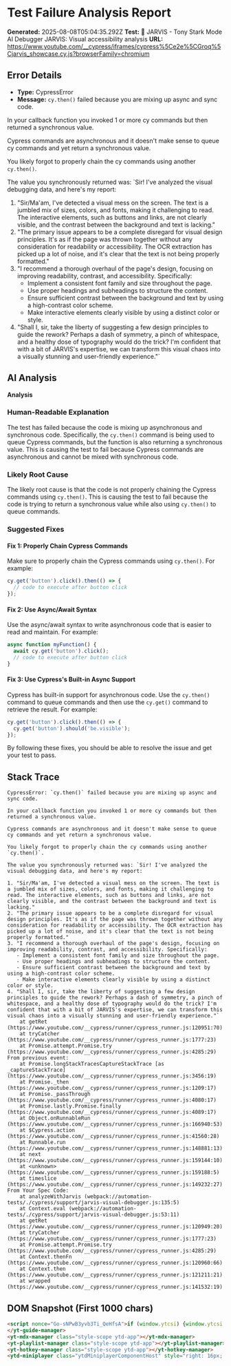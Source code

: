 
# Test Failure Analysis Report

**Generated:** 2025-08-08T05:04:35.292Z
**Test:** 🤖 JARVIS - Tony Stark Mode AI Debugger JARVIS: Visual accessibility analysis
**URL:** https://www.youtube.com/__cypress/iframes/cypress%5Ce2e%5CGroq%5Cjarvis_showcase.cy.js?browserFamily=chromium

## Error Details
- **Type:** CypressError
- **Message:** `cy.then()` failed because you are mixing up async and sync code.

In your callback function you invoked 1 or more cy commands but then returned a synchronous value.

Cypress commands are asynchronous and it doesn't make sense to queue cy commands and yet return a synchronous value.

You likely forgot to properly chain the cy commands using another `cy.then()`.

The value you synchronously returned was: `Sir! I've analyzed the visual debugging data, and here's my report:

1. "Sir/Ma'am, I've detected a visual mess on the screen. The text is a jumbled mix of sizes, colors, and fonts, making it challenging to read. The interactive elements, such as buttons and links, are not clearly visible, and the contrast between the background and text is lacking."
2. "The primary issue appears to be a complete disregard for visual design principles. It's as if the page was thrown together without any consideration for readability or accessibility. The OCR extraction has picked up a lot of noise, and it's clear that the text is not being properly formatted."
3. "I recommend a thorough overhaul of the page's design, focusing on improving readability, contrast, and accessibility. Specifically:
   - Implement a consistent font family and size throughout the page.
   - Use proper headings and subheadings to structure the content.
   - Ensure sufficient contrast between the background and text by using a high-contrast color scheme.
   - Make interactive elements clearly visible by using a distinct color or style.
4. "Shall I, sir, take the liberty of suggesting a few design principles to guide the rework? Perhaps a dash of symmetry, a pinch of whitespace, and a healthy dose of typography would do the trick? I'm confident that with a bit of JARVIS's expertise, we can transform this visual chaos into a visually stunning and user-friendly experience."`

## AI Analysis
**Analysis**

### Human-Readable Explanation

The test has failed because the code is mixing up asynchronous and synchronous code. Specifically, the `cy.then()` command is being used to queue Cypress commands, but the function is also returning a synchronous value. This is causing the test to fail because Cypress commands are asynchronous and cannot be mixed with synchronous code.

### Likely Root Cause

The likely root cause is that the code is not properly chaining the Cypress commands using `cy.then()`. This is causing the test to fail because the code is trying to return a synchronous value while also using `cy.then()` to queue commands.

### Suggested Fixes

#### Fix 1: Properly Chain Cypress Commands

Make sure to properly chain the Cypress commands using `cy.then()`. For example:
```javascript
cy.get('button').click().then(() => {
  // code to execute after button click
});
```
#### Fix 2: Use Async/Await Syntax

Use the async/await syntax to write asynchronous code that is easier to read and maintain. For example:
```javascript
async function myFunction() {
  await cy.get('button').click();
  // code to execute after button click
}
```
#### Fix 3: Use Cypress's Built-in Async Support

Cypress has built-in support for asynchronous code. Use the `cy.then()` command to queue commands and then use the `cy.get()` command to retrieve the result. For example:
```javascript
cy.get('button').click().then(() => {
  cy.get('button').should('be.visible');
});
```
By following these fixes, you should be able to resolve the issue and get your test to pass.

## Stack Trace
```
CypressError: `cy.then()` failed because you are mixing up async and sync code.

In your callback function you invoked 1 or more cy commands but then returned a synchronous value.

Cypress commands are asynchronous and it doesn't make sense to queue cy commands and yet return a synchronous value.

You likely forgot to properly chain the cy commands using another `cy.then()`.

The value you synchronously returned was: `Sir! I've analyzed the visual debugging data, and here's my report:

1. "Sir/Ma'am, I've detected a visual mess on the screen. The text is a jumbled mix of sizes, colors, and fonts, making it challenging to read. The interactive elements, such as buttons and links, are not clearly visible, and the contrast between the background and text is lacking."
2. "The primary issue appears to be a complete disregard for visual design principles. It's as if the page was thrown together without any consideration for readability or accessibility. The OCR extraction has picked up a lot of noise, and it's clear that the text is not being properly formatted."
3. "I recommend a thorough overhaul of the page's design, focusing on improving readability, contrast, and accessibility. Specifically:
   - Implement a consistent font family and size throughout the page.
   - Use proper headings and subheadings to structure the content.
   - Ensure sufficient contrast between the background and text by using a high-contrast color scheme.
   - Make interactive elements clearly visible by using a distinct color or style.
4. "Shall I, sir, take the liberty of suggesting a few design principles to guide the rework? Perhaps a dash of symmetry, a pinch of whitespace, and a healthy dose of typography would do the trick? I'm confident that with a bit of JARVIS's expertise, we can transform this visual chaos into a visually stunning and user-friendly experience."`
    at getRet (https://www.youtube.com/__cypress/runner/cypress_runner.js:120951:70)
    at tryCatcher (https://www.youtube.com/__cypress/runner/cypress_runner.js:1777:23)
    at Promise.attempt.Promise.try (https://www.youtube.com/__cypress/runner/cypress_runner.js:4285:29)
From previous event:
    at Promise.longStackTracesCaptureStackTrace [as _captureStackTrace] (https://www.youtube.com/__cypress/runner/cypress_runner.js:3456:19)
    at Promise._then (https://www.youtube.com/__cypress/runner/cypress_runner.js:1209:17)
    at Promise._passThrough (https://www.youtube.com/__cypress/runner/cypress_runner.js:4080:17)
    at Promise.lastly.Promise.finally (https://www.youtube.com/__cypress/runner/cypress_runner.js:4089:17)
    at Object.onRunnableRun (https://www.youtube.com/__cypress/runner/cypress_runner.js:166940:53)
    at $Cypress.action (https://www.youtube.com/__cypress/runner/cypress_runner.js:41560:28)
    at Runnable.run (https://www.youtube.com/__cypress/runner/cypress_runner.js:148881:13)
    at next (https://www.youtube.com/__cypress/runner/cypress_runner.js:159144:10)
    at <unknown> (https://www.youtube.com/__cypress/runner/cypress_runner.js:159188:5)
    at timeslice (https://www.youtube.com/__cypress/runner/cypress_runner.js:149232:27)
From Your Spec Code:
    at analyzeWithJarvis (webpack://automation-tests/./cypress/support/jarvis-visual-debugger.js:135:5)
    at Context.eval (webpack://automation-tests/./cypress/support/jarvis-visual-debugger.js:53:11)
    at getRet (https://www.youtube.com/__cypress/runner/cypress_runner.js:120949:20)
    at tryCatcher (https://www.youtube.com/__cypress/runner/cypress_runner.js:1777:23)
    at Promise.attempt.Promise.try (https://www.youtube.com/__cypress/runner/cypress_runner.js:4285:29)
    at Context.thenFn (https://www.youtube.com/__cypress/runner/cypress_runner.js:120960:66)
    at Context.then (https://www.youtube.com/__cypress/runner/cypress_runner.js:121211:21)
    at wrapped (https://www.youtube.com/__cypress/runner/cypress_runner.js:141532:19)
```

## DOM Snapshot (First 1000 chars)
```html
<script nonce="Go-sNPwB3yvb3Ti_QeHfsA">if (window.ytcsi) {window.ytcsi.tick('bs', null, '');}</script><script nonce="Go-sNPwB3yvb3Ti_QeHfsA">ytcfg.set('initialBodyClientWidth', document.body.clientWidth);</script><script nonce="Go-sNPwB3yvb3Ti_QeHfsA">if (window.ytcsi) {window.ytcsi.tick('ai', null, '');}</script><ytd-app darker-dark-theme="" frosted-glass-exp="" mini-guide-visible=""><!--css-build:shady--><!--css_build_scope:ytd-app--><!--css_build_styles:video.youtube.src.web.polymer.shared.ui.styles.yt_base_styles.yt.base.styles.css.js--><yt-guide-manager id="guide-service" class="style-scope ytd-app">
</yt-guide-manager>
<yt-mdx-manager class="style-scope ytd-app"></yt-mdx-manager>
<yt-playlist-manager class="style-scope ytd-app"></yt-playlist-manager>
<yt-hotkey-manager class="style-scope ytd-app"></yt-hotkey-manager>
<ytd-miniplayer class="ytdMiniplayerComponentHost" style="right: 16px; bottom: 16px; width: 400px; height: 301px;"><div class="ytdMiniplayerComponentContent"><yt-dra...
```
